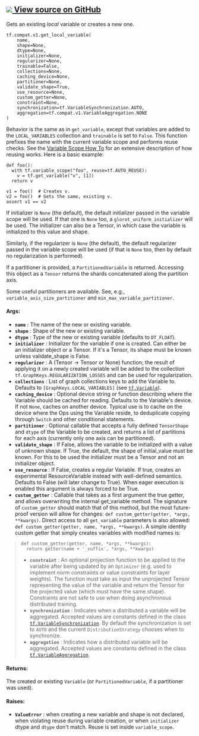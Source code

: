 [ ![](https://tensorflow.google.cn/images/GitHub-Mark-32px.png) View source on
GitHub
](https://github.com/tensorflow/tensorflow/blob/r2.0/tensorflow/python/ops/variable_scope.py#L1615-L1651)  
---  
  
Gets an existing _local_ variable or creates a new one.

    
    
    tf.compat.v1.get_local_variable(
        name,
        shape=None,
        dtype=None,
        initializer=None,
        regularizer=None,
        trainable=False,
        collections=None,
        caching_device=None,
        partitioner=None,
        validate_shape=True,
        use_resource=None,
        custom_getter=None,
        constraint=None,
        synchronization=tf.VariableSynchronization.AUTO,
        aggregation=tf.compat.v1.VariableAggregation.NONE
    )
    

Behavior is the same as in `get_variable`, except that variables are added to
the `LOCAL_VARIABLES` collection and `trainable` is set to `False`. This
function prefixes the name with the current variable scope and performs reuse
checks. See the [Variable Scope How
To](https://tensorflow.org/guide/variables) for an extensive description of
how reusing works. Here is a basic example:

    
    
    def foo():
      with tf.variable_scope("foo", reuse=tf.AUTO_REUSE):
        v = tf.get_variable("v", [1])
      return v
    
    v1 = foo()  # Creates v.
    v2 = foo()  # Gets the same, existing v.
    assert v1 == v2
    

If initializer is `None` (the default), the default initializer passed in the
variable scope will be used. If that one is `None` too, a
`glorot_uniform_initializer` will be used. The initializer can also be a
Tensor, in which case the variable is initialized to this value and shape.

Similarly, if the regularizer is `None` (the default), the default regularizer
passed in the variable scope will be used (if that is `None` too, then by
default no regularization is performed).

If a partitioner is provided, a `PartitionedVariable` is returned. Accessing
this object as a `Tensor` returns the shards concatenated along the partition
axis.

Some useful partitioners are available. See, e.g.,
`variable_axis_size_partitioner` and `min_max_variable_partitioner`.

#### Args:

  * **`name`** : The name of the new or existing variable.
  * **`shape`** : Shape of the new or existing variable.
  * **`dtype`** : Type of the new or existing variable (defaults to `DT_FLOAT`).
  * **`initializer`** : Initializer for the variable if one is created. Can either be an initializer object or a Tensor. If it's a Tensor, its shape must be known unless validate_shape is False.
  * **`regularizer`** : A (Tensor -> Tensor or None) function; the result of applying it on a newly created variable will be added to the collection `tf.GraphKeys.REGULARIZATION_LOSSES` and can be used for regularization.
  * **`collections`** : List of graph collections keys to add the Variable to. Defaults to `[GraphKeys.LOCAL_VARIABLES]` (see [`tf.Variable`](https://tensorflow.google.cn/api_docs/python/tf/Variable)).
  * **`caching_device`** : Optional device string or function describing where the Variable should be cached for reading. Defaults to the Variable's device. If not `None`, caches on another device. Typical use is to cache on the device where the Ops using the Variable reside, to deduplicate copying through `Switch` and other conditional statements.
  * **`partitioner`** : Optional callable that accepts a fully defined `TensorShape` and `dtype` of the Variable to be created, and returns a list of partitions for each axis (currently only one axis can be partitioned).
  * **`validate_shape`** : If False, allows the variable to be initialized with a value of unknown shape. If True, the default, the shape of initial_value must be known. For this to be used the initializer must be a Tensor and not an initializer object.
  * **`use_resource`** : If False, creates a regular Variable. If true, creates an experimental ResourceVariable instead with well-defined semantics. Defaults to False (will later change to True). When eager execution is enabled this argument is always forced to be True.
  * **`custom_getter`** : Callable that takes as a first argument the true getter, and allows overwriting the internal get_variable method. The signature of `custom_getter` should match that of this method, but the most future-proof version will allow for changes: `def custom_getter(getter, *args, **kwargs)`. Direct access to all `get_variable` parameters is also allowed: `def custom_getter(getter, name, *args, **kwargs)`. A simple identity custom getter that simply creates variables with modified names is:

>
>     def custom_getter(getter, name, *args, **kwargs):
>       return getter(name + '_suffix', *args, **kwargs)
>  
>
>   * **`constraint`** : An optional projection function to be applied to the
> variable after being updated by an `Optimizer` (e.g. used to implement norm
> constraints or value constraints for layer weights). The function must take
> as input the unprojected Tensor representing the value of the variable and
> return the Tensor for the projected value (which must have the same shape).
> Constraints are not safe to use when doing asynchronous distributed
> training.
>   * **`synchronization`** : Indicates when a distributed a variable will be
> aggregated. Accepted values are constants defined in the class
> [`tf.VariableSynchronization`](https://tensorflow.google.cn/api_docs/python/tf/VariableSynchronization).
> By default the synchronization is set to `AUTO` and the current
> `DistributionStrategy` chooses when to synchronize.
>   * **`aggregation`** : Indicates how a distributed variable will be
> aggregated. Accepted values are constants defined in the class
> [`tf.VariableAggregation`](https://tensorflow.google.cn/api_docs/python/tf/VariableAggregation).
>

#### Returns:

The created or existing `Variable` (or `PartitionedVariable`, if a partitioner
was used).

#### Raises:

  * **`ValueError`** : when creating a new variable and shape is not declared, when violating reuse during variable creation, or when `initializer` dtype and `dtype` don't match. Reuse is set inside `variable_scope`.


